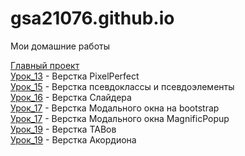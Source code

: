 # gsa21076.github.io
Мои домашние работы

[Главный проект](https://gsa21076.github.io/main-project/ "Штукатурка стен")  
[Урок_13](https://gsa21076.github.io/adaptive/ "Адаптив") - Верстка PixelPerfect  
[Урок_15](https://gsa21076.github.io/psevdoclass/ "Hover-before") - Верстка псевдоклассы и псевдоэлементы  
[Урок_16](https://gsa21076.github.io/slider/ "Slider") - Верстка Слайдера  
[Урок_17](https://gsa21076.github.io/modal_windows/bootstrap/ "Modal-window") - Верстка Модального окна на bootstrap   
[Урок_17](https://gsa21076.github.io/Magnific-Popup/ "Modal-window") - Верстка Модального окна MagnificPopup  
[Урок_19](https://gsa21076.github.io/tab/ "TAB") - Верстка TABов  
[Урок_19](https://gsa21076.github.io/accordion/ "Accordion") - Верстка Акордиона  




